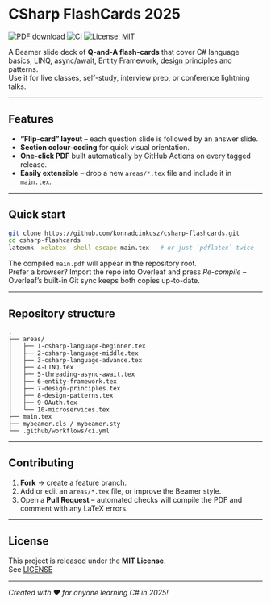 # CSharp FlashCards 2025

[![PDF download](https://img.shields.io/badge/PDF-download-blue)](https://github.com/konradcinkusz/csharp-flashcards/releases/latest/download/CSharp_FlashCards.pdf)
[![CI](https://github.com/konradcinkusz/csharp-flashcards/actions/workflows/ci.yml/badge.svg)](https://github.com/konradcinkusz/csharp-flashcards/actions/workflows/ci.yml)
[![License: MIT](https://img.shields.io/badge/License-MIT-yellow.svg)](LICENSE)

A Beamer slide deck of **Q-and-A flash-cards** that cover C# language basics, LINQ, async/await, Entity Framework, design principles and patterns.  
Use it for live classes, self-study, interview prep, or conference lightning talks.

---

## Features

* **“Flip-card” layout** – each question slide is followed by an answer slide.
* **Section colour-coding** for quick visual orientation.
* **One-click PDF** built automatically by GitHub Actions on every tagged release.
* **Easily extensible** – drop a new `areas/*.tex` file and include it in `main.tex`.

---

## Quick start

```bash
git clone https://github.com/konradcinkusz/csharp-flashcards.git
cd csharp-flashcards
latexmk -xelatex -shell-escape main.tex   # or just `pdflatex` twice
```

The compiled `main.pdf` will appear in the repository root.  
Prefer a browser? Import the repo into Overleaf and press *Re-compile* – Overleaf’s built-in Git sync keeps both copies up-to-date.

---

## Repository structure

```
.
├── areas/
│   ├── 1-csharp-language-beginner.tex
│   ├── 2-csharp-language-middle.tex
│   ├── 3-csharp-language-advance.tex
│   ├── 4-LINQ.tex
│   ├── 5-threading-async-await.tex
│   ├── 6-entity-framework.tex
│   ├── 7-design-principles.tex
│   ├── 8-design-patterns.tex
│   ├── 9-OAuth.tex
│   └── 10-microservices.tex
├── main.tex
├── mybeamer.cls / mybeamer.sty
└── .github/workflows/ci.yml
```

---

## Contributing

1. **Fork** → create a feature branch.
2. Add or edit an `areas/*.tex` file, or improve the Beamer style.
3. Open a **Pull Request** – automated checks will compile the PDF and comment with any LaTeX errors.

---

## License

This project is released under the **MIT License**.  
See [LICENSE](LICENSE)

---

*Created with ♥ for anyone learning C# in 2025!*